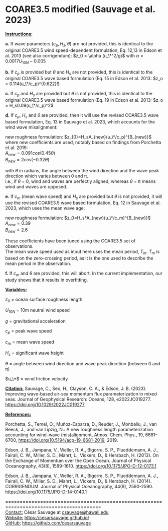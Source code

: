 # COARE3.5 modified (Sauvage et al. 2023)

<ins>**Instructions:**</ins>  


**a.** If wave parameters ($c_p,H_s ,\theta$) are not provided, this is identical to the original COARE3.5 wind speed-dependent formulation, Eq. 12,13 in Edson et al. 2013 (see also corrigendum): $z_0 = \alpha (u_\*^2/g)$ with $\alpha = 0.0017 U_{10N} -0.005$

**b.** If $c_p$ is provided but $\theta$ and $H_s$  are not provided, this is identical to the original COARE3.5 wave based formulation (Eq. 15 in Edson et al. 2013: $z_o = 0.114(u_\*/c_p)^{0.622}$

**c.** If $c_p$ and $H_s$  are provided but $\theta$ is not provided, this is identical to the original COARE3.5 wave based formulation (Eq. 19 in Edson et al. 2013: $z_o = H_s0.09(u_\*/c_p)^2$    

**d.** If $c_p$, $H_s$  and $\theta$ are provided, then it will use the revised COARE3.5 wave based formulation, Eq. 13 in Sauvage et al. 2023, which accounts for the wind wave misalignment:    

new roughness formulation:  $z_{0}=H_sA_{new}(u_\*/c_p)^{B_{new}}$  
where new coefficients are used, notably based on findings from Porchetta et al. 2019:  
$A_{new} = 0.091cos(0.45\theta)$    
$B_{new} = 2cos(-0.32\theta)$

with $\theta$ in radians, the angle between the wind direction and the wave peak direction which varies between 0 and π.  
i.e., if $\theta$ = 0, wind and waves are perfectly aligned, whereas $\theta$ = π means wind and waves are opposed.   

**e.** If $c_m$ (mean wave speed) and $H_s$ are provided but $\theta$ is not provided, it will use the revised COARE3.5 wave based formulation, Eq. 12 in Sauvage et al. 2023, which uses the mean wave age:  

new roughness formulation:  $z_0=H_s*A_{new}(u_\*/c_m)^{B_{new}}$  
$A_{new} = 0.39$    
$B_{new} = 2.6$  

These coefficients have been tuned using the COARE3.5 set of observations.   
The mean wave speed used as input here uses the mean period, $T_m$. $T_m$ is based on the zero-crossing period, as it is the one used to describe the mean period in the observation.  

**f.** If $c_m$ and $\theta$ are provided, this will abort. In the current implementation, our study shows that it results in overfitting.  

<ins>**Variables:**</ins>

$z_0$ = ocean surface roughness length

$U_{10N}$ = 10m neutral wind speed

$g$ = gravitational acceleration

$c_p$ = peak wave speed

$c_m$ = mean wave speed

$H_s$ = significant wave height

$\theta$ = angle between wind direction and wave peak dircetion (between 0 and π)

$u_\*$ = wind friction velocity


<ins>**Citation:**</ins>  Sauvage, C., Seo, H., Clayson, C. A., & Edson, J. B. (2023). Improving wave-based air-sea momentum flux parameterization in mixed seas. Journal of Geophysical Research: Oceans, 128, e2022JC019277. https://doi.org/10.1029/2022JC019277 

<ins>**References:**</ins>  

Porchetta, S., Temel, O., Muñoz-Esparza, D., Reuder, J., Monbaliu, J., van Beeck, J., and van Lipzig, N.: A new roughness length parameterization accounting for wind–wave (mis)alignment, Atmos. Chem. Phys., 19, 6681–6700, https://doi.org/10.5194/acp-19-6681-2019, 2019.  

Edson, J. B., Jampana, V., Weller, R. A., Bigorre, S. P., Plueddemann, A. J., Fairall, C. W., Miller, S. D., Mahrt, L., Vickers, D., & Hersbach, H. (2013). On the Exchange of Momentum over the Open Ocean. Journal of Physical Oceanography, 43(8), 1589-1610. https://doi.org/10.1175/JPO-D-12-0173.1  

Edson, J. B., Jampana, V., Weller, R. A., Bigorre, S. P., Plueddemann, A. J., Fairall, C. W., Miller, S. D., Mahrt, L., Vickers, D., & Hersbach, H. (2014). CORRIGENDUM. Journal of Physical Oceanography, 44(9), 2590-2590. https://doi.org/10.1175/JPO-D-14-0140.1


=======================================================================================  
<ins>Contact:</ins> César Sauvage at csauvage@hawaii.edu  
<ins>Website:</ins>  https://cesarsauvage.github.io/  
<ins>GitHub:</ins>  https://github.com/cesarsauvage  
